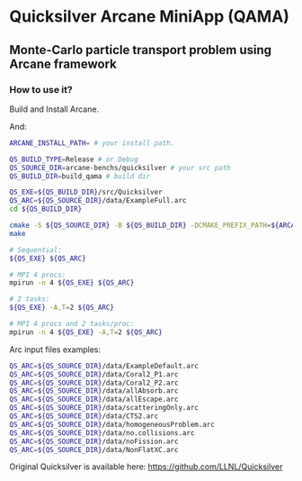 # Quicksilver Arcane MiniApp (QAMA)
## Monte-Carlo particle transport problem using Arcane framework

### How to use it?

Build and Install Arcane.

And:

```sh
ARCANE_INSTALL_PATH= # your install path.

QS_BUILD_TYPE=Release # or Debug
QS_SOURCE_DIR=arcane-benchs/quicksilver # your src path
QS_BUILD_DIR=build_qama # build dir

QS_EXE=${QS_BUILD_DIR}/src/Quicksilver
QS_ARC=${QS_SOURCE_DIR}/data/ExampleFull.arc
cd ${QS_BUILD_DIR}

cmake -S ${QS_SOURCE_DIR} -B ${QS_BUILD_DIR} -DCMAKE_PREFIX_PATH=${ARCANE_INSTALL_PATH} -DCMAKE_BUILD_TYPE=${QS_BUILD_TYPE}
make

# Sequential:
${QS_EXE} ${QS_ARC}

# MPI 4 procs:
mpirun -n 4 ${QS_EXE} ${QS_ARC}

# 2 tasks:
${QS_EXE} -A,T=2 ${QS_ARC}

# MPI 4 procs and 2 tasks/proc:
mpirun -n 4 ${QS_EXE} -A,T=2 ${QS_ARC}
```

Arc input files examples:

```sh
QS_ARC=${QS_SOURCE_DIR}/data/ExampleDefault.arc
QS_ARC=${QS_SOURCE_DIR}/data/Coral2_P1.arc
QS_ARC=${QS_SOURCE_DIR}/data/Coral2_P2.arc
QS_ARC=${QS_SOURCE_DIR}/data/allAbsorb.arc
QS_ARC=${QS_SOURCE_DIR}/data/allEscape.arc
QS_ARC=${QS_SOURCE_DIR}/data/scatteringOnly.arc
QS_ARC=${QS_SOURCE_DIR}/data/CTS2.arc
QS_ARC=${QS_SOURCE_DIR}/data/homogeneousProblem.arc
QS_ARC=${QS_SOURCE_DIR}/data/no.collisions.arc
QS_ARC=${QS_SOURCE_DIR}/data/noFission.arc
QS_ARC=${QS_SOURCE_DIR}/data/NonFlatXC.arc
```

Original Quicksilver is available here: https://github.com/LLNL/Quicksilver